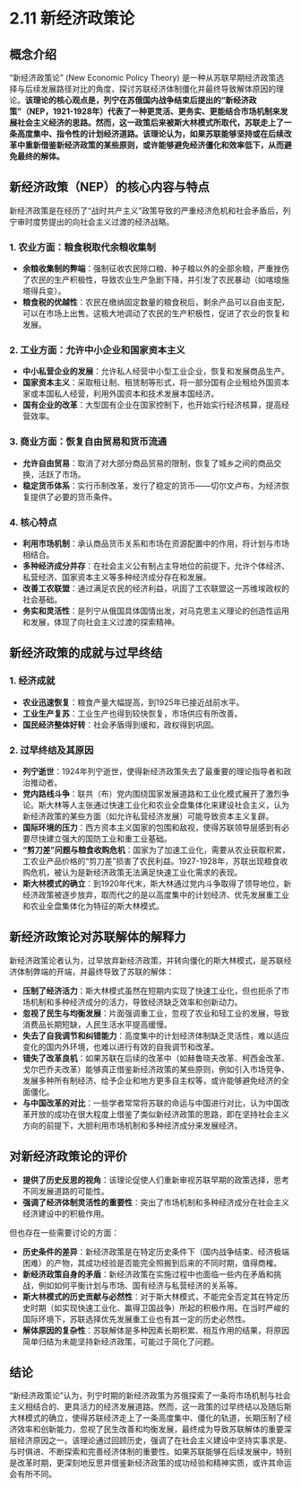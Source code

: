 # 2.11 新经济政策论

## 概念介绍

“新经济政策论” (New Economic Policy Theory) 是一种从苏联早期经济政策选择与后续发展路径对比的角度，探讨苏联经济体制僵化并最终导致解体原因的理论。**该理论的核心观点是，列宁在苏俄国内战争结束后提出的“新经济政策”（NEP，1921-1928年）代表了一种更灵活、更务实、更能结合市场机制来发展社会主义经济的思路。然而，这一政策后来被斯大林模式所取代，苏联走上了一条高度集中、指令性的计划经济道路。该理论认为，如果苏联能够坚持或在后续改革中重新借鉴新经济政策的某些原则，或许能够避免经济僵化和效率低下，从而避免最终的解体。**

## 新经济政策（NEP）的核心内容与特点

新经济政策是在经历了“战时共产主义”政策导致的严重经济危机和社会矛盾后，列宁审时度势提出的向社会主义过渡的经济战略。

### 1. 农业方面：粮食税取代余粮收集制

*   **余粮收集制的弊端**：强制征收农民除口粮、种子粮以外的全部余粮，严重挫伤了农民的生产积极性，导致农业生产急剧下降，并引发了农民暴动（如喀琅施塔得兵变）。
*   **粮食税的优越性**：农民在缴纳固定数量的粮食税后，剩余产品可以自由支配，可以在市场上出售。这极大地调动了农民的生产积极性，促进了农业的恢复和发展。

### 2. 工业方面：允许中小企业和国家资本主义

*   **中小私营企业的发展**：允许私人经营中小型工业企业，恢复和发展商品生产。
*   **国家资本主义**：采取租让制、租赁制等形式，将一部分国有企业租给外国资本家或本国私人经营，利用外国资本和技术发展本国经济。
*   **国有企业的改革**：大型国有企业在国家控制下，也开始实行经济核算，提高经营效率。

### 3. 商业方面：恢复自由贸易和货币流通

*   **允许自由贸易**：取消了对大部分商品贸易的限制，恢复了城乡之间的商品交换，活跃了市场。
*   **稳定货币体系**：实行币制改革，发行了稳定的货币——切尔文卢布，为经济恢复提供了必要的货币条件。

### 4. 核心特点

*   **利用市场机制**：承认商品货币关系和市场在资源配置中的作用，将计划与市场相结合。
*   **多种经济成分并存**：在社会主义公有制占主导地位的前提下，允许个体经济、私营经济、国家资本主义等多种经济成分存在和发展。
*   **改善工农联盟**：通过满足农民的经济利益，巩固了工农联盟这一苏维埃政权的社会基础。
*   **务实和灵活性**：是列宁从俄国具体国情出发，对马克思主义理论的创造性运用和发展，体现了向社会主义过渡的探索精神。

## 新经济政策的成就与过早终结

### 1. 经济成就

*   **农业迅速恢复**：粮食产量大幅提高，到1925年已接近战前水平。
*   **工业生产复苏**：工业生产也得到较快恢复，市场供应有所改善。
*   **国民经济整体好转**：社会矛盾得到缓和，政权得到巩固。

### 2. 过早终结及其原因

*   **列宁逝世**：1924年列宁逝世，使得新经济政策失去了最重要的理论指导者和政治推动者。
*   **党内路线斗争**：联共（布）党内围绕国家发展道路和工业化模式展开了激烈争论。斯大林等人主张通过快速工业化和农业全盘集体化来建设社会主义，认为新经济政策的某些方面（如允许私营经济发展）可能导致资本主义复辟。
*   **国际环境的压力**：西方资本主义国家的包围和敌视，使得苏联领导层感到有必要尽快建立强大的国防工业和重工业基础。
*   **“剪刀差”问题与粮食收购危机**：国家为了加速工业化，需要从农业获取积累，工农业产品价格的“剪刀差”损害了农民利益。1927-1928年，苏联出现粮食收购危机，被认为是新经济政策无法满足快速工业化需求的表现。
*   **斯大林模式的确立**：到1920年代末，斯大林通过党内斗争取得了领导地位，新经济政策被逐步放弃，取而代之的是以高度集中的计划经济、优先发展重工业和农业全盘集体化为特征的斯大林模式。

## 新经济政策论对苏联解体的解释力

新经济政策论者认为，过早放弃新经济政策，并转向僵化的斯大林模式，是苏联经济体制弊端的开端，并最终导致了苏联的解体：

*   **压制了经济活力**：斯大林模式虽然在短期内实现了快速工业化，但也扼杀了市场机制和多种经济成分的活力，导致经济缺乏效率和创新动力。
*   **忽视了民生与均衡发展**：片面强调重工业，忽视了农业和轻工业的发展，导致消费品长期短缺，人民生活水平提高缓慢。
*   **失去了自我调节和纠错能力**：高度集中的计划经济体制缺乏灵活性，难以适应变化的国内外环境，也难以进行有效的自我调节和改革。
*   **错失了改革良机**：如果苏联在后续的改革中（如赫鲁晓夫改革、柯西金改革、戈尔巴乔夫改革）能够真正借鉴新经济政策的某些原则，例如引入市场竞争、发展多种所有制经济、给予企业和地方更多自主权等，或许能够避免经济的全面僵化。
*   **与中国改革的对比**：一些学者常常将苏联的命运与中国进行对比，认为中国改革开放的成功在很大程度上借鉴了类似新经济政策的思路，即在坚持社会主义方向的前提下，大胆利用市场机制和多种经济成分来发展经济。

## 对新经济政策论的评价

*   **提供了历史反思的视角**：该理论促使人们重新审视苏联早期的政策选择，思考不同发展道路的可能性。
*   **强调了经济体制灵活性的重要性**：突出了市场机制和多种经济成分在社会主义经济建设中的积极作用。

但也存在一些需要讨论的方面：

*   **历史条件的差异**：新经济政策是在特定历史条件下（国内战争结束、经济极端困难）的产物，其成功经验是否能完全照搬到后来的不同时期，值得商榷。
*   **新经济政策自身的矛盾**：新经济政策在实施过程中也面临一些内在矛盾和挑战，例如如何平衡计划与市场、国有经济与私营经济的关系等。
*   **斯大林模式的历史贡献与必然性**：对于斯大林模式，不能完全否定其在特定历史时期（如实现快速工业化、赢得卫国战争）所起的积极作用。在当时严峻的国际环境下，苏联选择优先发展重工业也有其一定的历史必然性。
*   **解体原因的复杂性**：苏联解体是多种因素长期积累、相互作用的结果，将原因简单归结为未能坚持新经济政策，可能过于简化了问题。

## 结论

“新经济政策论”认为，列宁时期的新经济政策为苏俄探索了一条将市场机制与社会主义相结合的、更具活力的经济发展道路。然而，这一政策的过早终结以及随后斯大林模式的确立，使得苏联经济走上了一条高度集中、僵化的轨道，长期压制了经济效率和创新能力，忽视了民生改善和均衡发展，最终成为导致苏联解体的重要深层经济原因之一。该理论通过回顾历史，强调了在社会主义建设中坚持实事求是、与时俱进、不断探索和完善经济体制的重要性。如果苏联能够在后续发展中，特别是改革时期，更深刻地反思并借鉴新经济政策的成功经验和精神实质，或许其命运会有所不同。